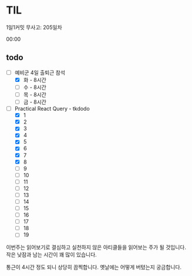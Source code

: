 # TIL

1일1커밋 무사고: 205일차

00:00

## todo

- [ ] 예비군 4일 출퇴근 참석
  - [x] 화 - 8시간
  - [ ] 수 - 8시간
  - [ ] 목 - 8시간
  - [ ] 금 - 8시간
- [ ] Practical React Query - tkdodo
  - [x] 1
  - [x] 2
  - [x] 3
  - [x] 4
  - [x] 5
  - [x] 6
  - [x] 7
  - [x] 8
  - [ ] 9
  - [ ] 10
  - [ ] 11
  - [ ] 12
  - [ ] 13
  - [ ] 14
  - [ ] 15
  - [ ] 16
  - [ ] 17
  - [ ] 18
  - [ ] 19

이번주는 읽어보기로 결심하고 실천하지 않은 아티클들을 읽어보는 주가 될 것입니다. 작은 낮잠과 남는 시간이 꽤 많이 있습니다.

통근이 4시간 정도 되니 상당히 끔찍합니다. 옛날에는 어떻게 버텼는지 궁금합니다.
